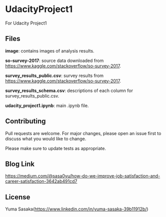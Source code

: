# UdacityProject1
For Udacity Project1

## Files
**image**: contains images of analysis results.

**so-survey-2017**: source data downloaded from https://www.kaggle.com/stackoverflow/so-survey-2017.

**survey_results_public.csv**: survey results from https://www.kaggle.com/stackoverflow/so-survey-2017.

**survey_results_schema.csv**: descriptions of each column for survey_results_public.csv.

**udacity_project1.ipynb**: main .ipynb file.

## Contributing
Pull requests are welcome. For major changes, please open an issue first to discuss what you would like to change.

Please make sure to update tests as appropriate.

## Blog Link
https://medium.com/@sasa0yu/how-do-we-improve-job-satisfaction-and-career-satisfaction-3642ab491cd7

## License
Yuma Sasaka(https://www.linkedin.com/in/yuma-sasaka-39b11912b/)
